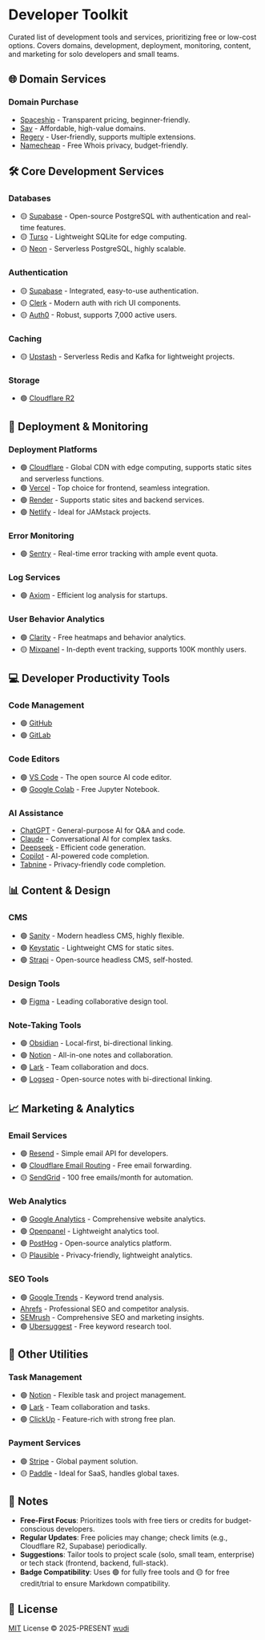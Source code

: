 # Developer Toolkit

Curated list of development tools and services, prioritizing free or low-cost options. Covers domains, development, deployment, monitoring, content, and marketing for solo developers and small teams.

## 🌐 Domain Services

### Domain Purchase

- [Spaceship](https://www.spaceship.com/) - Transparent pricing, beginner-friendly.
- [Sav](https://www.sav.com/) - Affordable, high-value domains.
- [Regery](https://www.regery.com/) - User-friendly, supports multiple extensions.
- [Namecheap](https://www.namecheap.com/) - Free Whois privacy, budget-friendly.

## 🛠️ Core Development Services

### Databases

- 🟡 [Supabase](https://supabase.com/) - Open-source PostgreSQL with authentication and real-time features.
- 🟡 [Turso](https://www.turso.io/) - Lightweight SQLite for edge computing.
- 🟡 [Neon](https://neon.com/) - Serverless PostgreSQL, highly scalable.

### Authentication

- 🟡 [Supabase](https://supabase.com/) - Integrated, easy-to-use authentication.
- 🟡 [Clerk](https://clerk.dev/) - Modern auth with rich UI components.
- 🟡 [Auth0](https://auth0.com/) - Robust, supports 7,000 active users.

### Caching

- 🟡 [Upstash](https://upstash.com/) - Serverless Redis and Kafka for lightweight projects.

### Storage

- 🟢 [Cloudflare R2](https://developers.cloudflare.com/r2/)

## 🚀 Deployment & Monitoring

### Deployment Platforms

- 🟢 [Cloudflare](https://cloudflare.com/) - Global CDN with edge computing, supports static sites and serverless functions.
- 🟢 [Vercel](https://vercel.com/) - Top choice for frontend, seamless integration.
- 🟢 [Render](https://render.com/) - Supports static sites and backend services.
- 🟢 [Netlify](https://www.netlify.com/) - Ideal for JAMstack projects.

### Error Monitoring

- 🟢 [Sentry](https://sentry.io/) - Real-time error tracking with ample event quota.

### Log Services

- 🟢 [Axiom](https://axiom.co/) - Efficient log analysis for startups.

### User Behavior Analytics

- 🟢 [Clarity](https://clarity.microsoft.com/) - Free heatmaps and behavior analytics.
- 🟡 [Mixpanel](https://mixpanel.com/) - In-depth event tracking, supports 100K monthly users.

## 💻 Developer Productivity Tools

### Code Management

- 🟢 [GitHub](https://github.com/)
- 🟢 [GitLab](https://gitlab.com/)

### Code Editors

- 🟢 [VS Code](https://code.visualstudio.com/) - The open source AI code editor.
- 🟢 [Google Colab](https://colab.research.google.com/) - Free Jupyter Notebook.

### AI Assistance

- [ChatGPT](https://chat.openai.com/) - General-purpose AI for Q&A and code.
- [Claude](https://claude.ai/) - Conversational AI for complex tasks.
- [Deepseek](https://www.deepseek.com/) - Efficient code generation.
- [Copilot](https://github.com/features/copilot/) - AI-powered code completion.
- [Tabnine](https://www.tabnine.com/) - Privacy-friendly code completion.

## 📊 Content & Design

### CMS

- 🟢 [Sanity](https://www.sanity.io/) - Modern headless CMS, highly flexible.
- 🟢 [Keystatic](https://www.keystatic.com/) - Lightweight CMS for static sites.
- 🟢 [Strapi](https://strapi.io/) - Open-source headless CMS, self-hosted.

### Design Tools

- 🟢 [Figma](https://www.figma.com/) - Leading collaborative design tool.

### Note-Taking Tools

- 🟢 [Obsidian](https://obsidian.md/) - Local-first, bi-directional linking.
- 🟢 [Notion](https://www.notion.so/) - All-in-one notes and collaboration.
- 🟢 [Lark](https://www.feishu.cn/) - Team collaboration and docs.
- 🟢 [Logseq](https://logseq.com/) - Open-source notes with bi-directional linking.

## 📈 Marketing & Analytics

### Email Services

- 🟢 [Resend](https://resend.com/) - Simple email API for developers.
- 🟢 [Cloudflare Email Routing](https://www.cloudflare.com/products/email-routing/) - Free email forwarding.
- 🟡 [SendGrid](https://sendgrid.com/) - 100 free emails/month for automation.

### Web Analytics

- 🟢 [Google Analytics](https://analytics.google.com/) - Comprehensive website analytics.
- 🟢 [Openpanel](https://www.openpanel.io/) - Lightweight analytics tool.
- 🟢 [PostHog](https://posthog.com/) - Open-source analytics platform.
- 🟡 [Plausible](https://plausible.io/) - Privacy-friendly, lightweight analytics.

### SEO Tools

- 🟢 [Google Trends](https://trends.google.com/) - Keyword trend analysis.
- [Ahrefs](https://ahrefs.com/) - Professional SEO and competitor analysis.
- [SEMrush](https://www.semrush.com/) - Comprehensive SEO and marketing insights.
- 🟢 [Ubersuggest](https://neilpatel.com/ubersuggest/) - Free keyword research tool.

## 🔧 Other Utilities

### Task Management

- 🟢 [Notion](https://www.notion.so/) - Flexible task and project management.
- 🟢 [Lark](https://www.feishu.cn/) - Team collaboration and tasks.
- 🟢 [ClickUp](https://clickup.com/) - Feature-rich with strong free plan.

### Payment Services

- 🟢 [Stripe](https://stripe.com/) - Global payment solution.
- 🟡 [Paddle](https://www.paddle.com/) - Ideal for SaaS, handles global taxes.

## 📝 Notes

- **Free-First Focus**: Prioritizes tools with free tiers or credits for budget-conscious developers.
- **Regular Updates**: Free policies may change; check limits (e.g., Cloudflare R2, Supabase) periodically.
- **Suggestions**: Tailor tools to project scale (solo, small team, enterprise) or tech stack (frontend, backend, full-stack).
- **Badge Compatibility**: Uses 🟢 for fully free tools and 🟡 for free credit/trial to ensure Markdown compatibility.

## 📜 License

[MIT](./LICENSE) License &copy; 2025-PRESENT [wudi](https://github.com/WuChenDi)
